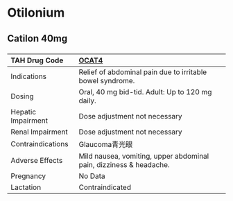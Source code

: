 # Otilonium

## Catilon 40mg

##### 

| TAH Drug Code      | [OCAT4](https://www.tahsda.org.tw/drugs/hissearch.php?drug_code=OCAT4)   |
|:-------------------|:-------------------------------------------------------------------------|
| Indications        | Relief of abdominal pain due to irritable bowel syndrome.                |
| Dosing             | Oral, 40 mg bid-tid. Adult: Up to 120 mg daily.                          |
| Hepatic Impairment | Dose adjustment not necessary                                            |
| Renal Impairment   | Dose adjustment not necessary                                            |
| Contraindications  | Glaucoma青光眼                                                           |
| Adverse Effects    | Mild nausea, vomiting, upper abdominal pain, dizziness & headache.       |
| Pregnancy          | No Data                                                                  |
| Lactation          | Contraindicated                                                          |

